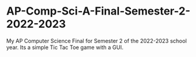 # AP-Comp-Sci-A-Final-Semester-2-2022-2023
My AP Computer Science Final for Semester 2 of the 2022-2023 school year. Its a simple Tic Tac Toe game with a GUI.
